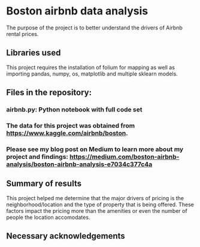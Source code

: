 # Boston airbnb data analysis

The purpose of the project is to better understand the drivers of Airbnb rental prices.

## Libraries used

This project requires the installation of folium for mapping as well as importing pandas, numpy, os, matplotlib and multiple sklearn models.

## Files in the repository:

### airbnb.py: Python notebook with full code set
### The data for this project was obtained from https://www.kaggle.com/airbnb/boston.
### Please see my blog post on Medium to learn more about my project and findings: https://medium.com/boston-airbnb-analysis/boston-airbnb-analysis-e7034c377c4a

## Summary of results

This project helped me determine that the major drivers of pricing is the neighborhood/location and the type of property that is being offered. These factors impact the pricing more than the amenities or even the number of people the location accomodates.

## Necessary acknowledgements
